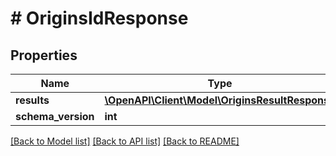# # OriginsIdResponse

## Properties

Name | Type | Description | Notes
------------ | ------------- | ------------- | -------------
**results** | [**\OpenAPI\Client\Model\OriginsResultResponse**](OriginsResultResponse.md) |  |
**schema_version** | **int** |  |

[[Back to Model list]](../../README.md#models) [[Back to API list]](../../README.md#endpoints) [[Back to README]](../../README.md)
